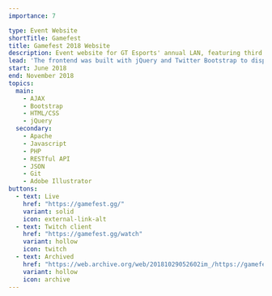 ```yaml
---
importance: 7

type: Event Website
shortTitle: Gamefest
title: Gamefest 2018 Website
description: Event website for GT Esports' annual LAN, featuring third party payment embedding and custom jQuery multi-view Twitch client
lead: 'The frontend was built with jQuery and Twitter Bootstrap to display event info, with a small, mostly static backend running on an Apache webserver. The website used a third-party tournament service <a href="https://smash.gg/" rel="noopener" target="_blank">Smash.gg</a> to handle payment and registration</li></ul>, and featured an AJAX-powered multi-view Twitch client to display multiple broadcasts.'
start: June 2018
end: November 2018
topics:
  main:
    - AJAX
    - Bootstrap
    - HTML/CSS
    - jQuery
  secondary:
    - Apache
    - Javascript
    - PHP
    - RESTful API
    - JSON
    - Git
    - Adobe Illustrator
buttons:
  - text: Live
    href: "https://gamefest.gg/"
    variant: solid
    icon: external-link-alt
  - text: Twitch client
    href: "https://gamefest.gg/watch"
    variant: hollow
    icon: twitch
  - text: Archived
    href: "https://web.archive.org/web/20181029052602im_/https://gamefest.gg/"
    variant: hollow
    icon: archive
---
```

